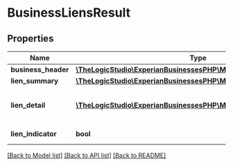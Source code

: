 # BusinessLiensResult

## Properties
Name | Type | Description | Notes
------------ | ------------- | ------------- | -------------
**business_header** | [**\TheLogicStudio\ExperianBusinessesPHP\Model\BusinessHeaderResult**](BusinessHeaderResult.md) |  | [optional] 
**lien_summary** | [**\TheLogicStudio\ExperianBusinessesPHP\Model\LienSummary**](LienSummary.md) |  | [optional] 
**lien_detail** | [**\TheLogicStudio\ExperianBusinessesPHP\Model\LienDetail[]**](LienDetail.md) | Object containing lien detail information | [optional] 
**lien_indicator** | **bool** | Lien Indicator | [optional] 

[[Back to Model list]](../README.md#documentation-for-models) [[Back to API list]](../README.md#documentation-for-api-endpoints) [[Back to README]](../README.md)


